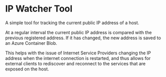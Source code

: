 # IP Watcher Tool

A simple tool for tracking the current public IP address of a host. 

At a regular interval the current public IP address is compared with the previous registered address. If it has changed, the new address is saved to an Azure Container Blob. 

This helps with the issue of Internet Service Providers changing the IP address when the internet connection is restarted, and thus allows for external clients to rediscover and reconnect to the services that are exposed on the host.
